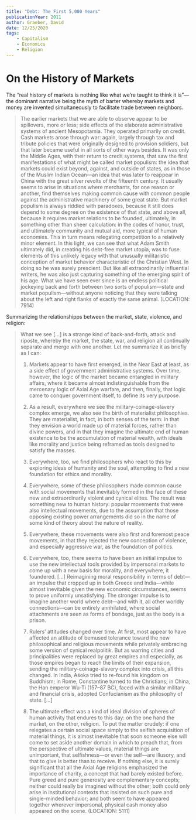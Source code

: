 ```yaml
---
title: "Debt: The First 5,000 Years"
publicationYear: 2011
author: Graeber, David
date: 12/25/2020
tags:
    - Capitalism
    - Economics
    - Religion
---
```


# On the History of Markets

The “real history of markets is nothing like what we’re taught to think it is”—the dominant narrative being the myth of barter whereby markets and money are invented simultaneously to facilitate trade between neighbors.

> The earlier markets that we are able to observe appear to be spillovers, more or less; side effects of the elaborate administrative systems of ancient Mesopotamia. They operated primarily on credit. Cash markets arose through war: again, largely through tax and tribute policies that were originally designed to provision soldiers, but that later became useful in all sorts of other ways besides. It was only the Middle Ages, with their return to credit systems, that saw the first manifestations of what might be called market populism: the idea that markets could exist beyond, against, and outside of states, as in those of the Muslim Indian Ocean—an idea that was later to reappear in China with the great silver revolts of the fifteenth century. It usually seems to arise in situations where merchants, for one reason or another, find themselves making common cause with common people against the administrative machinery of some great state. But market populism is always riddled with paradoxes, because it still does depend to some degree on the existence of that state, and above all, because it requires market relations to be founded, ultimately, in something other than sheer calculation: in the codes of honor, trust, and ultimately community and mutual aid, more typical of human economies. This in turn means relegating competition to a relatively minor element. In this light, we can see that what Adam Smith ultimately did, in creating his debt-free market utopia, was to fuse elements of this unlikely legacy with that unusually militaristic conception of market behavior characteristic of the Christian West. In doing so he was surely prescient. But like all extraordinarily influential writers, he was also just capturing something of the emerging spirit of his age. What we have seen ever since is an endless political jockeying back and forth between two sorts of populism—state and market populism—without anyone noticing that they were talking about the left and right flanks of exactly the same animal. (LOCATION: 7914)

Summarizing the relationshipps between the market, state, violence, and religion:

> What we see [...] is a strange kind of back-and-forth, attack and riposte, whereby the market, the state, war, and religion all continually separate and merge with one another. Let me summarize it as briefly as I can:
>
> 1) Markets appear to have first emerged, in the Near East at least, as a side effect of government administrative systems. Over time, however, the logic of the market became entangled in military affairs, where it became almost indistinguishable from the mercenary logic of Axial Age warfare, and then, finally, that logic came to conquer government itself, to define its very purpose.
>
> 2) As a result, everywhere we see the military-coinage-slavery complex emerge, we also see the birth of materialist philosophies. They are materialist, in fact, in both senses of the term: in that they envision a world made up of material forces, rather than divine powers, and in that they imagine the ultimate end of human existence to be the accumulation of material wealth, with ideals like morality and justice being reframed as tools designed to satisfy the masses.
>
> 3) Everywhere, too, we find philosophers who react to this by exploring ideas of humanity and the soul, attempting to find a new foundation for ethics and morality.
>
> 4) Everywhere, some of these philosophers made common cause with social movements that inevitably formed in the face of these new and extraordinarily violent and cynical elites. The result was something new to human history: popular movements that were also intellectual movements, due to the assumption that those opposing existing power arrangements did so in the name of some kind of theory about the nature of reality.
>
> 5) Everywhere, these movements were also first and foremost peace movements, in that they rejected the new conception of violence, and especially aggressive war, as the foundation of politics.
>
> 6) Everywhere, too, there seems to have been an initial impulse to use the new intellectual tools provided by impersonal markets to come up with a new basis for morality, and everywhere, it foundered. [...] Reimagining moral responsibility in terms of debt—an impulse that cropped up in both Greece and India—while almost inevitable given the new economic circumstances, seems to prove uniformly unsatisfying. The stronger impulse is to imagine another world where debt—and with it, all other worldly connections—can be entirely annhilated, where social attachments are seen as forms of bondage, just as the body is a prison.
>
> 7) Rulers’ attitudes changed over time. At first, most appear to have affected an attitude of bemused tolerance toward the new philosophical and religious movements while privately embracing some version of cynical realpolitik. But as warring cities and principalities were replaced by great empires and especially, as those empires began to reach the limits of their expansion, sending the military-coinage-slavery complex into crisis, all this changed. In India, Aśoka tried to re-found his kingdom on Buddhism; in Rome, Constantine turned to the Christians; in China, the Han emperor Wu-Ti (157–87 BC), faced with a similar military and financial crisis, adopted Confucianism as the philosophy of state. [...]
>
> 8) The ultimate effect was a kind of ideal division of spheres of human activity that endures to this day: on the one hand the market, on the other, religion. To put the matter crudely: if one relegates a certain social space simply to the selfish acquisition of material things, it is almost inevitable that soon someone else will come to set aside another domain in which to preach that, from the perspective of ultimate values, material things are unimportant, that selfishness—or even the self—are illusory, and that to give is better than to receive. If nothing else, it is surely significant that all the Axial Age religions emphasized the importance of charity, a concept that had barely existed before. Pure greed and pure generosity are complementary concepts; neither could really be imagined without the other; both could only arise in institutional contexts that insisted on such pure and single-minded behavior; and both seem to have appeared together wherever impersonal, physical cash money also appeared on the scene. (LOCATION: 5111)
